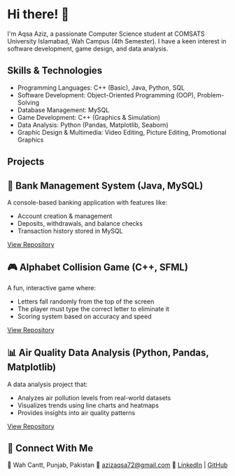 # Hi there! 👋

I'm Aqsa Aziz, a passionate Computer Science student at COMSATS University Islamabad, Wah Campus (4th Semester). I have a keen interest in software development, game design, and data analysis.

## Skills & Technologies

* Programming Languages: C++ (Basic), Java, Python, SQL
* Software Development: Object-Oriented Programming (OOP), Problem-Solving
* Database Management: MySQL
* Game Development: C++ (Graphics & Simulation)
* Data Analysis: Python (Pandas, Matplotlib, Seaborn)
* Graphic Design & Multimedia: Video Editing, Picture Editing, Promotional Graphics

## Projects
## 🏦 Bank Management System (Java, MySQL)

A console-based banking application with features like:
* Account creation & management
* Deposits, withdrawals, and balance checks
* Transaction history stored in MySQL

[View Repository](link_to_your_bank_repo)

## 🎮 Alphabet Collision Game (C++, SFML)

A fun, interactive game where:
* Letters fall randomly from the top of the screen
* The player must type the correct letter to eliminate it
* Scoring system based on accuracy and speed

[View Repository](link_to_your_alphabet_repo)

## 📊 Air Quality Data Analysis (Python, Pandas, Matplotlib)

A data analysis project that:
* Analyzes air pollution levels from real-world datasets
* Visualizes trends using line charts and heatmaps
* Provides insights into air quality patterns

[View Repository](link_to_your_air_repo)

## 🔗 Connect With Me

📍 Wah Cantt, Punjab, Pakistan
📧 azizaqsa72@gmail.com
🔗 [LinkedIn](link_to_your_linkedin) | [GitHub](link_to_your_github)
